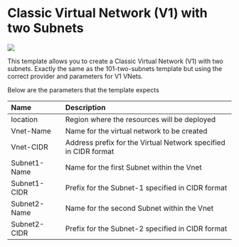 # Classic Virtual Network (V1) with two Subnets

<a href="https://portal.azure.com/#create/Microsoft.Template/uri/https%3A%2F%2Fraw.githubusercontent.com%2FAzure%2Fazure-quickstart-templates%2Fmaster%2F101-classic-vnet-subnets%2Fazuredeploy.json" target="_blank">
    <img src="http://azuredeploy.net/deploybutton.png"/>
</a>

This template allows you to create a Classic Virtual Network (V1) with two subnets. Exactly the same as the 101-two-subnets template but using the correct provider and parameters for V1 VNets.

Below are the parameters that the template expects

| Name   | Description    |
|:--- |:---|
| location | Region where the resources will be deployed |
| Vnet-Name | Name for the virtual network to be created |
| Vnet-CIDR | Address prefix for the Virtual Network specified in CIDR format |
| Subnet1-Name | Name for the first Subnet within the Vnet |
| Subnet1-CIDR | Prefix for the Subnet-1 specified in CIDR format |
| Subnet2-Name | Name for the second Subnet within the Vnet |
| Subnet2-CIDR | Prefix for the Subnet-2 specified in CIDR format |
